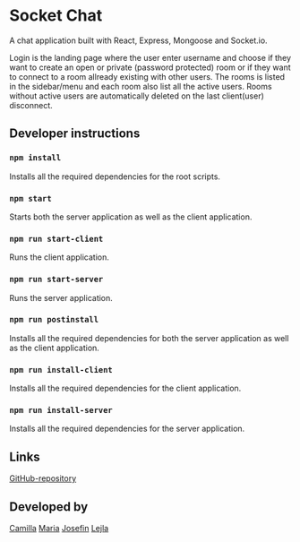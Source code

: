 # Socket Chat

A chat application built with React, Express, Mongoose and Socket.io.

Login is the landing page where the user enter username and choose if they want to create an open or private (password protected) room or if they want to connect to a room allready existing with other users. The rooms is listed in the sidebar/menu and each room also list all the active users. Rooms without active users are automatically deleted on the last client(user) disconnect.

## Developer instructions

### `npm install`

Installs all the required dependencies for the root scripts.

### `npm start`

Starts both the server application as well as the client application.

### `npm run start-client`

Runs the client application.

### `npm run start-server`

Runs the server application.

### `npm run postinstall`

Installs all the required dependencies for both the server application as well as the client application.

### `npm run install-client`

Installs all the required dependencies for the client application.

### `npm run install-server`

Installs all the required dependencies for the server application.

## Links

[GitHub-repository](https://github.com/millifrill/Lab_3-Sockets_Chat)

## Developed by

[Camilla](https://github.com/millifrill)
[Maria](https://github.com/mariahelenanoren)
[Josefin](https://github.com/jenerlov)
[Lejla](https://github.com/LejlaDolovac)
